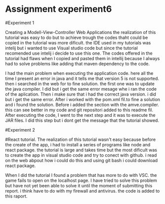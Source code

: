# Assignment experiment6

#Experiment 1

Creating a Modell-View-Controller Web Applications
the realization of this tutorial was easy to do but to achieve trough the codes thaht could be copied in the tutorial was more dificult.
the IDE used in my tutorials was intelij but i wanted to use Visual studio code but since the tutorial recomended use intelij i decide to use this one.
The codes offered in the tutorial had flaws when I copied and pasted them in intellij because I always had to solve problems like adding that maven dependency to the code.

I had the main problem when executing the application code. here all the time I present an error in java and it tells me that version 5 is not supported.
then i searched in the web for to fine solution. the first one was to update the java compiler.
I did but i get the same error mesage whe i ran the code of the aplication.
Then i make sure that i had the correct java version. i did but i get the same error. 
After i worked with the pom.xml fil.to fine a solution and i found the solution.
Before <dependecies> i added the section <properties> with the amve.compiler. this can see better in my code and git repositori added to this readme fil.
After executing the code, I went to the next step and it was to execute the JAR files.
I did this step but i dont get the message that the tutorial showed.


#Experiment 2

#React tutorial.
The realization of this tutorial wasn't easy because before the create of the app, i had to install a series of programs like node and react package.
the tutorial is large and takes time but the most dificult was to create the app in visual studio code and try to conect with github. 
i read on the web abpout how i could do this and using git bash i could download react package. 

When I did the tutorial I found a problem that has more to do with VSC. the game fails to open on the localhost page. I have tried to solve this problem but have not yet been able to solve it until the moment of submitting this report.
i think have to do with my firewall and antivirus.
the code is added to this raport.











